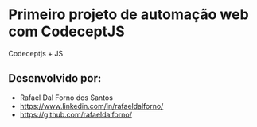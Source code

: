 # Primeiro projeto de automação web com CodeceptJS

Codeceptjs + JS

## Desenvolvido por:
  - Rafael Dal Forno dos Santos
  - https://www.linkedin.com/in/rafaeldalforno/
  - https://github.com/rafaeldalforno/
